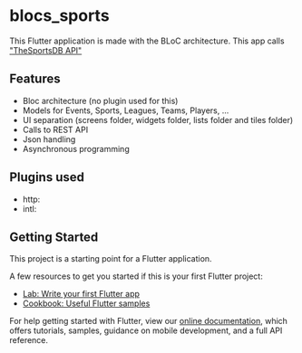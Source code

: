 # blocs_sports

This Flutter application is made with the BLoC architecture.
This app calls ["TheSportsDB API"](https://www.thesportsdb.com/api.php)

## Features

- Bloc architecture (no plugin used for this)
- Models for Events, Sports, Leagues, Teams, Players, ...
- UI separation (screens folder, widgets folder, lists folder and tiles folder)
- Calls to REST API
- Json handling
- Asynchronous programming


## Plugins used

- http: 
- intl: 


## Getting Started

This project is a starting point for a Flutter application.

A few resources to get you started if this is your first Flutter project:

- [Lab: Write your first Flutter app](https://flutter.dev/docs/get-started/codelab)
- [Cookbook: Useful Flutter samples](https://flutter.dev/docs/cookbook)

For help getting started with Flutter, view our
[online documentation](https://flutter.dev/docs), which offers tutorials,
samples, guidance on mobile development, and a full API reference.
